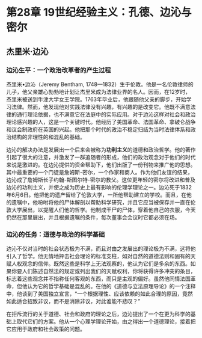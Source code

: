# 第28章 19世纪经验主义：孔德、边沁与密尔

## 杰里米·边沁

### 边沁生平：一个政治改革者的产生过程

杰里米•边沁（Jeremy Bentham, 1748—1832）生于伦敦。他是一名伦敦律师的儿子，他父亲雄心勃勃地计划让杰里米成为法律业界的名人。因而，在12岁时，杰里米被送到牛津大学女王学院。1763年毕业后，他跟随他父亲的脚步，开始学习法律。然而，他发现他对实践法律没有兴趣，有兴趣的是改变它。他既不满意法律的通行理论依据，也不满意它在法庭中的实际应用。对于边沁这样对社会和政治理论感兴趣的人，这是一个关键时代。他经历了美国革命、法国革命、拿破仑战争和议会制政府在英国的兴起。他把那个时代的政治不稳定归结为当时法律体系和政治结构的非理性的和混乱的基础。

边沁的解决办法是发展出一个后来会被称为**功利主义**的道德和政治哲学。他的著作引起了很大的注意，并激发了一群追随者的形成，他们的政治观念对于他们的时代来说是激进的。在边沁提供的资金帮助下，他们出版了一份刊物来推广他的思想。其中最重要的一个门徒是詹姆斯-密尔，一个作家和商人。作为他们友谊的结果，边沁成了詹姆斯长子约翰-斯图尔特-密尔的教父。这位更年轻的密尔将改进和普及边沁的功利主义，并使之成为历史上最有影响的伦理学理论之一。边沁死于1832年6月6日。他把他的遗产留给了伦敦大学，一所他帮助建立的学校。而且，在他的遗嘱中，他吩咐将他的尸体解剖以帮助科学研究，并且它应当被保存并一直在伦敦大学展出，以提醒人们他的哲学。他制成干尸的尸体，穿着他自己的衣服，今天仍然在那里展出，并且根据遗嘱的条件，每次董事会会议时它都必须在场。

### 边沁的任务：道德与政治的科学基础

边沁不仅对当时的社会状态极为不满，而且对由之发展出的理论极为不满，这将他引入了哲学。他无情地抨击社会理论的标准支柱，如对自然的道德法则和固有的天赋人权观念的信仰。既然这些是科学上无法观察的，他认为它们是多余的东西。如果你要人们陈述自然法的规定或列出我们的天赋权利，你将获得许多冲突的条目，标志着这些观念并不指称任何客观的东西，而只是主观的偏好。虽然他同情法国革命，但他认为它的哲学基础是混乱的。在他的《道德与立法原理导论》的一个注释中，他谈到了美国独立宣言，“一个根据理性、应该依赖的如此合理的原因，竟然如此适合招致非议，而不是消除非议，对此谁能不悲叹？”

在拒斥流行的关于道德、社会和政府的理论之后，边沁提出了一个在更为科学的基础上取代它们的方案。他从一个心理学理论开始，由之得出一个道德理论，接着把它应用于政府和社会政策的问题。